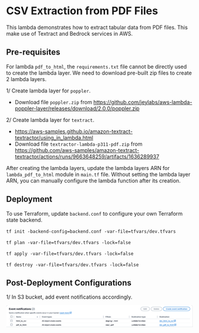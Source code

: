 # CSV Extraction from PDF Files

This lambda demonstrates how to extract tabular data from PDF files.
This make use of Textract and Bedrock services in AWS.

## Pre-requisites

For lambda `pdf_to_html`, the `requirements.txt` file cannot be directly used to create the lambda layer. We need to download pre-built zip files to create 2 lambda layers.

1/ Create lambda layer for `poppler`.

- Download file `poppler.zip` from https://github.com/jeylabs/aws-lambda-poppler-layer/releases/download/2.0.0/poppler.zip

2/ Create lambda layer for `textract`.

- https://aws-samples.github.io/amazon-textract-textractor/using_in_lambda.html
- Download file `textractor-lambda-p311-pdf.zip` from https://github.com/aws-samples/amazon-textract-textractor/actions/runs/9663648259/artifacts/1636289937

After creating the lambda layers, update the lambda layers ARN for `lambda_pdf_to_html` module in `main.tf` file. Without setting the lambda layer ARN, you can manually configure the lambda function after its creation.

## Deployment

To use Terraform, update `backend.conf` to configure your own Terraform state backend.

```
tf init -backend-config=backend.conf -var-file=tfvars/dev.tfvars
```

```
tf plan -var-file=tfvars/dev.tfvars -lock=false
```

```
tf apply -var-file=tfvars/dev.tfvars -lock=false
```

```
tf destroy -var-file=tfvars/dev.tfvars -lock=false
```

## Post-Deployment Configurations

1/ In S3 bucket, add event notifications accordingly.

![alt text](image.png)
